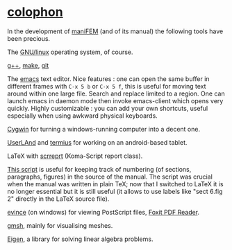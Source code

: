 

# [colophon](https://www.google.com/search?q=define+colophon)

In the development of [maniFEM](http://manifem.rd.ciencias.ulisboa.pt) (and of its manual)
the following tools have been precious.

The [GNU/linux](https://www.gnu.org/gnu/linux-and-gnu.en.html) operating system, of course.

[g++](https://gcc.gnu.org/projects/cxx-status.html), [make](https://www.gnu.org/software/make/),
[git](https://git-scm.com/)

The [emacs](https://www.gnu.org/software/emacs/) text editor.
Nice features : one can open the same buffer in different frames with
`C-x 5 b` or `C-x 5 f`, this is useful for moving text around within one large file.
Search and replace limited to a region.
One can launch emacs in daemon mode then invoke emacs-client which opens very quickly.
Highly customizable : you can add your own shortcuts, useful especially when using awkward physical
keyboards.

[Cygwin](https://cygwin.com/) for turning a windows-running computer into a decent one.

[UserLAnd](https://userland.tech/) and [termius](https://termius.com/)
for working on an android-based tablet.

LaTeX with [scrreprt](https://ctan.org/pkg/scrreprt) (Koma-Script report class).

[This script](https://github.com/cristian-barbarosie/manifem-manual/blob/master/enum.py)
is useful for keeping track of numbering (of sections, paragraphs, figures) in the source
of the manual.
The script was crucial when the manual was written in plain TeX;
now that I switched to LaTeX it is no longer essential but it is still useful
(it allows to use labels like "sect 6.fig 2" directly in the LaTeX source file).

[evince](https://wiki.gnome.org/Apps/Evince) (on windows) for viewing PostScript files,
[Foxit PDF Reader](https://www.foxit.com/pdf-reader/).

[gmsh](https://gmsh.info/), mainly for visualising meshes.

[Eigen](http://eigen.tuxfamily.org/index.php?title=Main_Page),
a library for solving linear algebra problems.
